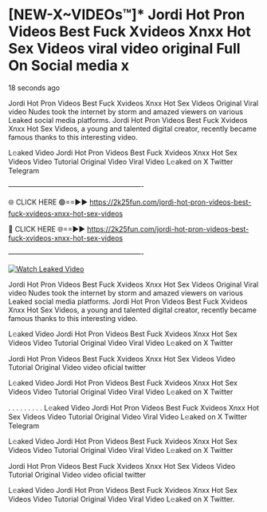 # [NEW-X~VIDEOs™]* Jordi Hot Pron Videos Best Fuck Xvideos Xnxx Hot Sex Videos viral video original Full On Social media x

18 seconds ago

Jordi Hot Pron Videos Best Fuck Xvideos Xnxx Hot Sex Videos Original Viral video Nudes took the internet by storm and amazed viewers on various Leaked social media platforms. Jordi Hot Pron Videos Best Fuck Xvideos Xnxx Hot Sex Videos, a young and talented digital creator, recently became famous thanks to this interesting video.

L𝚎aked Video Jordi Hot Pron Videos Best Fuck Xvideos Xnxx Hot Sex Videos Video Tutorial Original Video Viral Video L𝚎aked on X Twitter Telegram

———————————————————-

🌐 CLICK HERE 🟢==►► https://2k25fun.com/jordi-hot-pron-videos-best-fuck-xvideos-xnxx-hot-sex-videos

🔴 CLICK HERE 🌐==►► https://2k25fun.com/jordi-hot-pron-videos-best-fuck-xvideos-xnxx-hot-sex-videos

———————————————————-

[![Watch Leaked Video](https://miro.medium.com/v2/resize:fit:828/format:webp/1*cilzJN44JGOrTw9NJCrNHA.gif "Watch Leaked Video")](https://2k25fun.com/jordi-hot-pron-videos-best-fuck-xvideos-xnxx-hot-sex-videos)

Jordi Hot Pron Videos Best Fuck Xvideos Xnxx Hot Sex Videos Original Viral video Nudes took the internet by storm and amazed viewers on various Leaked social media platforms. Jordi Hot Pron Videos Best Fuck Xvideos Xnxx Hot Sex Videos, a young and talented digital creator, recently became famous thanks to this interesting video.

L𝚎aked Video Jordi Hot Pron Videos Best Fuck Xvideos Xnxx Hot Sex Videos Video Tutorial Original Video Viral Video L𝚎aked on X Twitter

Jordi Hot Pron Videos Best Fuck Xvideos Xnxx Hot Sex Videos Video Tutorial Original Video video oficial twitter

L𝚎aked Video Jordi Hot Pron Videos Best Fuck Xvideos Xnxx Hot Sex Videos Video Tutorial Original Video Viral Video L𝚎aked on X Twitter

. . . . . . . . . L𝚎aked Video Jordi Hot Pron Videos Best Fuck Xvideos Xnxx Hot Sex Videos Video Tutorial Original Video Viral Video L𝚎aked on X Twitter Telegram

L𝚎aked Video Jordi Hot Pron Videos Best Fuck Xvideos Xnxx Hot Sex Videos Video Tutorial Original Video Viral Video L𝚎aked on X Twitter

Jordi Hot Pron Videos Best Fuck Xvideos Xnxx Hot Sex Videos Video Tutorial Original Video video oficial twitter

L𝚎aked Video Jordi Hot Pron Videos Best Fuck Xvideos Xnxx Hot Sex Videos Video Tutorial Original Video Viral Video L𝚎aked on X Twitter.